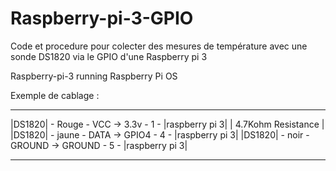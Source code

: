 # Raspberry-pi-3-GPIO
Code et procedure pour colecter des mesures de température avec une sonde DS1820 via le GPIO d'une Raspberry pi 3

Raspberry-pi-3 running Raspberry Pi OS


Exemple de cablage :
_______                                  ________________
|DS1820| - Rouge - VCC   -> 3.3v - 1 -   |raspberry pi 3|
                    |
             4.7Kohm Resistance
                    |
|DS1820| - jaune - DATA  -> GPIO4 - 4 -  |raspberry pi 3|
|DS1820| - noir - GROUND -> GROUND - 5 - |raspberry pi 3|
_______                                  ________________
